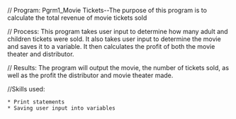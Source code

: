 
// Program: Pgrm1_Movie Tickets--The purpose of this program is to calculate the total revenue of movie tickets sold

// Process: This program takes user input to determine how many adult and children tickets were sold. It also takes user input to determine the movie and saves it to a variable. It then calculates the profit of both the movie theater and distributor. 

// Results: The program will output the movie, the number of tickets sold, as well as the profit the distributor and movie theater made.

//Skills used:

    * Print statements
    * Saving user input into variables
